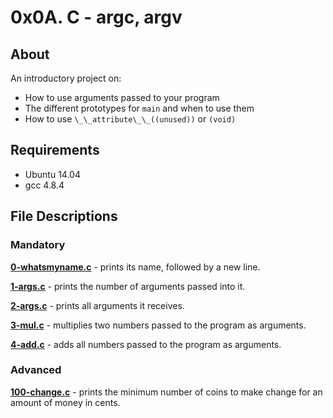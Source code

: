# 0x0A. C - argc, argv
## About
An introductory project on:
- How to use arguments passed to your program
- The different prototypes for `main` and when to use them 
- How to use `\_\_attribute\_\_((unused))` or `(void)`
## Requirements
- Ubuntu 14.04
- gcc 4.8.4
## File Descriptions
### Mandatory
**[0-whatsmyname.c](0-whatsmyname.c)** - prints its name, followed by a new line.

**[1-args.c](1-args.c)** - prints the number of arguments passed into it.

**[2-args.c](2-args.c)** - prints all arguments it receives.

**[3-mul.c](3-mul.c)** - multiplies two numbers passed to the program as arguments.

**[4-add.c](4-add.c)** - adds all numbers passed to the program as arguments.

### Advanced
**[100-change.c](100-change.c)** - prints the minimum number of coins to make change for an amount of money in cents.
